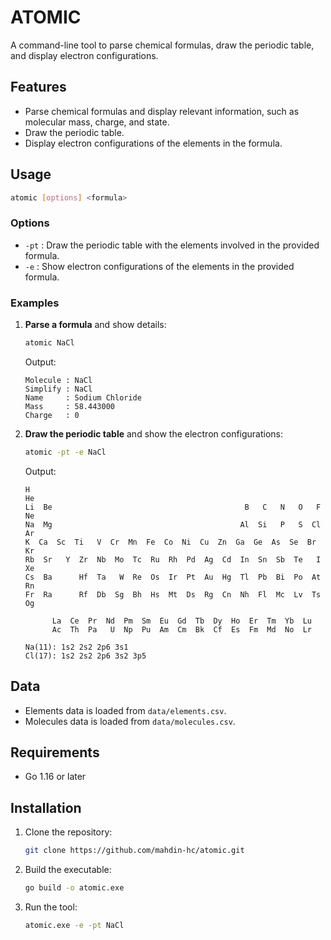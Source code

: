 # ATOMIC

A command-line tool to parse chemical formulas, draw the periodic table, and display electron configurations.

## Features

- Parse chemical formulas and display relevant information, such as molecular mass, charge, and state.
- Draw the periodic table.
- Display electron configurations of the elements in the formula.

## Usage

```bash
atomic [options] <formula>
```

### Options

- `-pt` : Draw the periodic table with the elements involved in the provided formula.
- `-e`  : Show electron configurations of the elements in the provided formula.

### Examples

1. **Parse a formula** and show details:

    ```bash
    atomic NaCl
    ```

    Output:
    ```
	Molecule : NaCl
	Simplify : NaCl
	Name     : Sodium Chloride
	Mass     : 58.443000
	Charge   : 0
    ```

2. **Draw the periodic table** and show the electron configurations:

    ```bash
    atomic -pt -e NaCl
    ```

    Output:
    ```
	H                                                                  He
	Li  Be                                           B   C   N   O   F  Ne
	Na  Mg                                          Al  Si   P   S  Cl  Ar
	K  Ca  Sc  Ti   V  Cr  Mn  Fe  Co  Ni  Cu  Zn  Ga  Ge  As  Se  Br  Kr
	Rb  Sr   Y  Zr  Nb  Mo  Tc  Ru  Rh  Pd  Ag  Cd  In  Sn  Sb  Te   I  Xe
	Cs  Ba      Hf  Ta   W  Re  Os  Ir  Pt  Au  Hg  Tl  Pb  Bi  Po  At  Rn
	Fr  Ra      Rf  Db  Sg  Bh  Hs  Mt  Ds  Rg  Cn  Nh  Fl  Mc  Lv  Ts  Og

		  La  Ce  Pr  Nd  Pm  Sm  Eu  Gd  Tb  Dy  Ho  Er  Tm  Yb  Lu
		  Ac  Th  Pa   U  Np  Pu  Am  Cm  Bk  Cf  Es  Fm  Md  No  Lr

	Na(11): 1s2 2s2 2p6 3s1
	Cl(17): 1s2 2s2 2p6 3s2 3p5
    ```

## Data

- Elements data is loaded from `data/elements.csv`.
- Molecules data is loaded from `data/molecules.csv`.

## Requirements

- Go 1.16 or later

## Installation

1. Clone the repository:

    ```bash
    git clone https://github.com/mahdin-hc/atomic.git
    ```

2. Build the executable:

    ```bash
    go build -o atomic.exe
    ```

3. Run the tool:

    ```bash
    atomic.exe -e -pt NaCl
    ```